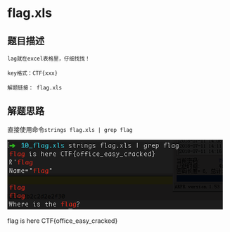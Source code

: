# flag.xls

## 题目描述
```
lag就在excel表格里，仔细找找！

key格式：CTF{xxx}

解题链接： flag.xls
```

## 解题思路

直接使用命令`strings flag.xls | grep flag`

![](2018-07-11-14-18-50.png)

flag is here CTF{office_easy_cracked}